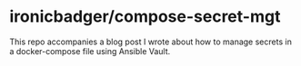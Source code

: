 # ironicbadger/compose-secret-mgt

This repo accompanies a blog post I wrote about how to manage secrets in a docker-compose file using Ansible Vault.